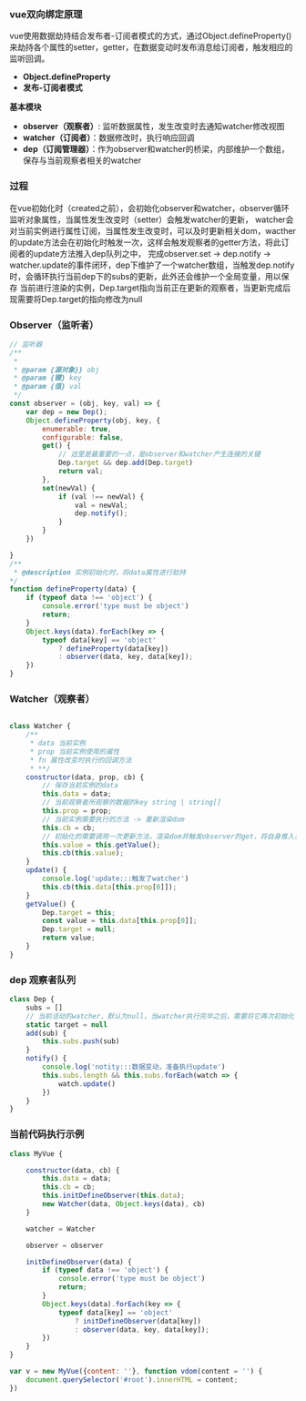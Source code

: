 ### vue双向绑定原理

vue使用数据劫持结合发布者-订阅者模式的方式，通过Object.defineProperty()来劫持各个属性的setter，getter，在数据变动时发布消息给订阅者，触发相应的监听回调。

- **Object.defineProperty**
- **发布-订阅者模式**

**基本模块**
- **observer（观察者）**: 监听数据属性，发生改变时去通知watcher修改视图
- **watcher（订阅者）**：数据修改时，执行响应回调
- **dep（订阅管理器）**：作为observer和watcher的桥梁，内部维护一个数组，保存与当前观察者相关的watcher

### 过程

在vue初始化时（created之前），会初始化observer和watcher，observer循环监听对象属性，当属性发生改变时（setter）会触发watcher的更新，
watcher会对当前实例进行属性订阅，当属性发生改变时，可以及时更新相关dom，wacther的update方法会在初始化时触发一次，这样会触发观察者的getter方法，将此订阅者的update方法推入dep队列之中，
完成observer.set -> dep.notify -> watcher.update的事件闭环，dep下维护了一个watcher数组，当触发dep.notify时，会循环执行当前dep下的subs的更新，此外还会维护一个全局变量，用以保存
当前进行渲染的实例，Dep.target指向当前正在更新的观察者，当更新完成后现需要将Dep.target的指向修改为null

### Observer（监听者）
```js
// 监听器
/**
 * 
 * @param {源对象}} obj 
 * @param {键} key 
 * @param {值} val 
 */
const observer = (obj, key, val) => {
    var dep = new Dep();
    Object.defineProperty(obj, key, {
        enumerable: true,
        configurable: false,
        get() {
            // 这里是最重要的一点，是observer和watcher产生连接的关键
            Dep.target && dep.add(Dep.target)
            return val;
        },
        set(newVal) {
            if (val !== newVal) {
                val = newVal;
                dep.notify();
            }
        }
    })

}
/**
 * @description 实例初始化时，将data属性进行劫持
*/
function defineProperty(data) {
    if (typeof data !== 'object') {
        console.error('type must be object')
        return;
    }
    Object.keys(data).forEach(key => {
        typeof data[key] == 'object'
            ? defineProperty(data[key])
            : observer(data, key, data[key]);
    })
}

```
### Watcher（观察者）
```js

class Watcher {
    /**
     * data 当前实例
     * prop 当前实例使用的属性
     * fn 属性改变时执行的回调方法
     * **/
    constructor(data, prop, cb) {
        // 保存当前实例的data
        this.data = data;
        // 当前观察者所观察的数据的key string | string[]
        this.prop = prop;
        // 当前实例需要执行的方法 -> 重新渲染dom
        this.cb = cb;
        // 初始化的需要调用一次更新方法，渲染dom并触发observer的get，将自身推入当前实例的dep.subs
        this.value = this.getValue();
        this.cb(this.value);
    }
    update() {
        console.log('update:::触发了watcher')
        this.cb(this.data[this.prop[0]]);
    }
    getValue() {
        Dep.target = this;
        const value = this.data[this.prop[0]];
        Dep.target = null;
        return value;
    }
}

```

### dep 观察者队列
```js
class Dep {
    subs = []
    // 当前活动的watcher，默认为null，当watcher执行完毕之后，需要将它再次初始化
    static target = null
    add(sub) {
        this.subs.push(sub)
    }
    notify() {
        console.log('notity:::数据变动，准备执行update')
        this.subs.length && this.subs.forEach(watch => {
            watch.update()
        })
    }
}
```
### 当前代码执行示例
```js
class MyVue {

    constructor(data, cb) {
        this.data = data;
        this.cb = cb;
        this.initDefineObserver(this.data);
        new Watcher(data, Object.keys(data), cb)
    }

    watcher = Watcher

    observer = observer

    initDefineObserver(data) {
        if (typeof data !== 'object') {
            console.error('type must be object')
            return;
        }
        Object.keys(data).forEach(key => {
            typeof data[key] == 'object'
                ? initDefineObserver(data[key])
                : observer(data, key, data[key]);
        })
    }
}

var v = new MyVue({content: ''}, function vdom(content = '') {
    document.querySelector('#root').innerHTML = content;
}) 

```